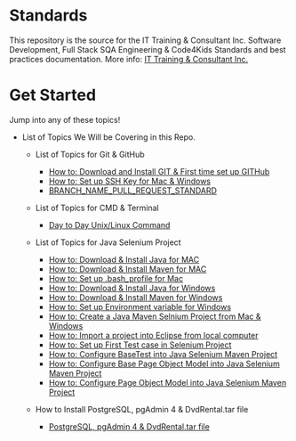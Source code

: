 # Standards
This repository is the source for the IT Training & Consultant Inc. Software Development, Full Stack SQA Engineering & Code4Kids Standards and best practices documentation. More info: [IT Training & Consultant Inc.](https:www.onetechi.com)

# Get Started
Jump into any of these topics!

* List of Topics We Will be Covering in this Repo.

    * List of Topics for Git & GitHub
        - [How to: Download and Install GIT & First time set up GITHub](./howTo/git.md)
        - [How to: Set up SSH Key for Mac & Windows](./howTo/ssh.md)
        - [BRANCH_NAME_PULL_REQUEST_STANDARD](./howTo/BRANCH_NAME_PULL_REQUEST_STANDARD.md)

    * List of Topics for CMD & Terminal 
        - [Day to Day Unix/Linux Command](./howTo/linux.md)

    * List of Topics for Java Selenium Project
        - [How to: Download & Install Java for MAC](./howTo/javaMavenMac.md)
        - [How to: Download & Install Maven for MAC](./howTo/javaMavenMac.md)
        - [How to: Set up .bash_profile for Mac](./howTo/javaMavenMac.md)
        - [How to: Download & Install Java for Windows](./howTo/javaMavenWindow.md)
        - [How to: Download & Install Maven for Windows](./howTo/javaMavenWindow.md)
        - [How to: Set up Environment variable for Windows](./howTo/javaMavenWindow.md)
        - [How to: Create a Java Maven Selnium Project from Mac & Windows](./howTo/createMavenJavaProject.md)
        - [How to: Import a project into Eclipse from local computer](./howTo/createMavenJavaProject.md)
        - [How to: Set up First Test case in Selenium Project](https://github.com/msz5213/POM_TestNG_CompleteFramework/blob/master/src/TestCases/SearchTest.java)
        - [How to: Configure BaseTest into Java Selenium Maven Project](https://github.com/msz5213/POM_TestNG_CompleteFramework/blob/master/src/TestCases/BaseTest.java)
        - [How to: Configure Base Page Object Model into Java Selenium Maven Project](https://github.com/msz5213/POM_TestNG_CompleteFramework/blob/master/src/TestPages/BasePage.java)
        - [How to: Configure Page Object Model into Java Selenium Maven Project](https://github.com/msz5213/POM_TestNG_CompleteFramework/blob/master/src/TestPages/SignInLandingPage.java)

    * How to Install PostgreSQL, pgAdmin 4 & DvdRental.tar file
        - [PostgreSQL, pgAdmin 4 & DvdRental.tar file](./howTo/pstgresql.md)

